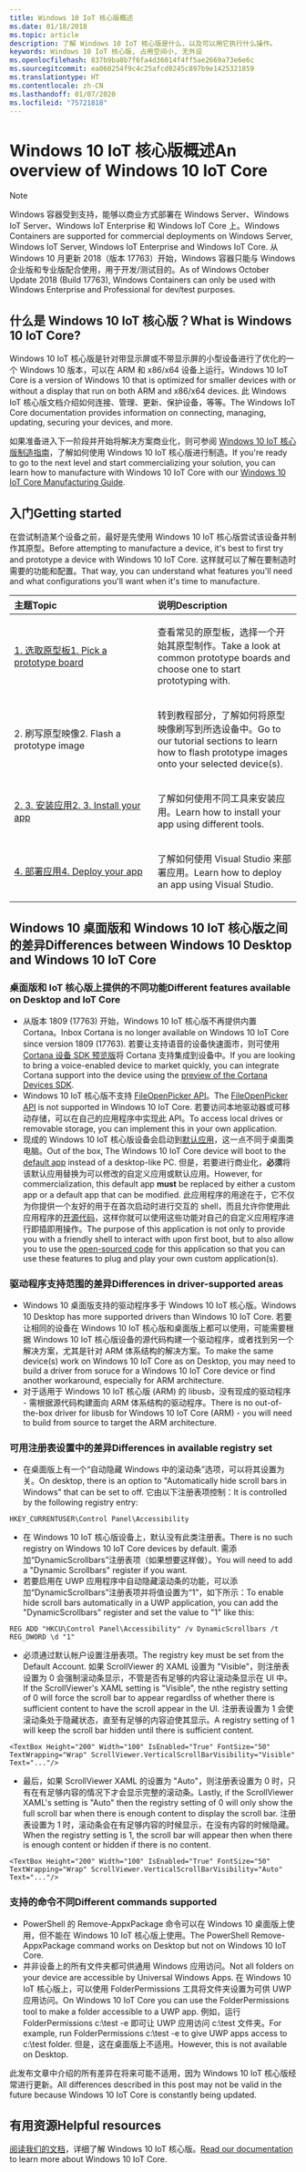 ```yaml
---
title: Windows 10 IoT 核心版概述
ms.date: 01/18/2018
ms.topic: article
description: 了解 Windows 10 IoT 核心版是什么，以及可以用它执行什么操作。
keywords: Windows 10 IoT 核心版, 占用空间小, 无外设
ms.openlocfilehash: 837b9ba8b7f6fa4d36014f4ff5ae2669a73e6e6c
ms.sourcegitcommit: ea060254f9c4c25afcd0245c897b9e1425321859
ms.translationtype: HT
ms.contentlocale: zh-CN
ms.lasthandoff: 01/07/2020
ms.locfileid: "75721818"
---
```

# <a name="an-overview-of-windows-10-iot-core"></a><span data-ttu-id="6bbc2-104">Windows 10 IoT 核心版概述</span><span class="sxs-lookup"><span data-stu-id="6bbc2-104">An overview of Windows 10 IoT Core</span></span>

> [!NOTE]
> <span data-ttu-id="6bbc2-105">Windows 容器受到支持，能够以商业方式部署在 Windows Server、Windows IoT Server、Windows IoT Enterprise 和 Windows IoT Core 上。</span><span class="sxs-lookup"><span data-stu-id="6bbc2-105">Windows Containers are supported for commercial deployments on Windows Server, Windows IoT Server, Windows IoT Enterprise and Windows IoT Core.</span></span>  <span data-ttu-id="6bbc2-106">从 Windows 10 月更新 2018（版本 17763）开始，Windows 容器只能与 Windows 企业版和专业版配合使用，用于开发/测试目的。</span><span class="sxs-lookup"><span data-stu-id="6bbc2-106">As of Windows October Update 2018 (Build 17763), Windows Containers can only be used with Windows Enterprise and Professional for dev/test purposes.</span></span>

## <a name="what-is-windows-10-iot-core"></a><span data-ttu-id="6bbc2-107">什么是 Windows 10 IoT 核心版？</span><span class="sxs-lookup"><span data-stu-id="6bbc2-107">What is Windows 10 IoT Core?</span></span>
<span data-ttu-id="6bbc2-108">Windows 10 IoT 核心版是针对带显示屏或不带显示屏的小型设备进行了优化的一个 Windows 10 版本，可以在 ARM 和 x86/x64 设备上运行。</span><span class="sxs-lookup"><span data-stu-id="6bbc2-108">Windows 10 IoT Core is a version of Windows 10 that is optimized for smaller devices with or without a display that run on both ARM and x86/x64 devices.</span></span> <span data-ttu-id="6bbc2-109">此 Windows IoT 核心版文档介绍如何连接、管理、更新、保护设备，等等。</span><span class="sxs-lookup"><span data-stu-id="6bbc2-109">The Windows IoT Core documentation provides information on connecting, managing, updating, securing your devices, and more.</span></span> 

<span data-ttu-id="6bbc2-110">如果准备进入下一阶段并开始将解决方案商业化，则可参阅 [Windows 10 IoT 核心版制造指南](https://docs.microsoft.com/windows-hardware/manufacture/iot/iot-core-manufacturing-guide)，了解如何使用 Windows 10 IoT 核心版进行制造。</span><span class="sxs-lookup"><span data-stu-id="6bbc2-110">If you're ready to go to the next level and start commercializing your solution, you can learn how to manufacture with Windows 10 IoT Core with our [Windows 10 IoT Core Manufacturing Guide](https://docs.microsoft.com/windows-hardware/manufacture/iot/iot-core-manufacturing-guide).</span></span> 

## <a name="getting-started"></a><span data-ttu-id="6bbc2-111">入门</span><span class="sxs-lookup"><span data-stu-id="6bbc2-111">Getting started</span></span>

<span data-ttu-id="6bbc2-112">在尝试制造某个设备之前，最好是先使用 Windows 10 IoT 核心版尝试该设备并制作其原型。</span><span class="sxs-lookup"><span data-stu-id="6bbc2-112">Before attempting to manufacture a device, it's best to first try and prototype a device with Windows 10 IoT Core.</span></span> <span data-ttu-id="6bbc2-113">这样就可以了解在要制造时需要的功能和配置。</span><span class="sxs-lookup"><span data-stu-id="6bbc2-113">That way, you can understand what features you'll need and what configurations you'll want when it's time to manufacture.</span></span>

<table>  
<span data-ttu-id="6bbc2-114"><colgroup> <col width="50%" /> <col width="50%" /> </colgroup>  
</span><span class="sxs-lookup"><span data-stu-id="6bbc2-114"><colgroup> <col width="50%" /> <col width="50%" /> </colgroup>  
</span></span><thead>  
<tr class="header">  
<th align="left"><span data-ttu-id="6bbc2-115">主题</span><span class="sxs-lookup"><span data-stu-id="6bbc2-115">Topic</span></span></th>
<th align="left"><span data-ttu-id="6bbc2-116">说明</span><span class="sxs-lookup"><span data-stu-id="6bbc2-116">Description</span></span></th>
</tr>
</thead>
<tbody>

<tr class="odd">
<td align="left"><p><span data-ttu-id="6bbc2-117"><a href="https://docs.microsoft.com/windows/iot-core/tutorials/quickstarter/PrototypeBoards"
>1. 选取原型板</a></span><span class="sxs-lookup"><span data-stu-id="6bbc2-117"><a href="https://docs.microsoft.com/windows/iot-core/tutorials/quickstarter/PrototypeBoards"
>1. Pick a prototype board</a></span></span></p></td>
<td align="left"><p><span data-ttu-id="6bbc2-118">查看常见的原型板，选择一个开始其原型制作。</span><span class="sxs-lookup"><span data-stu-id="6bbc2-118">Take a look at common prototype boards and choose one to start prototyping with.</span></span></p></td>
</tr>

<tr class="odd">
<td align="left"><p><span data-ttu-id="6bbc2-119">2. 刷写原型映像</span><span class="sxs-lookup"><span data-stu-id="6bbc2-119">2. Flash a prototype image</span></span></p></td>
<td align="left"><p><span data-ttu-id="6bbc2-120">转到教程部分，了解如何将原型映像刷写到所选设备中。</span><span class="sxs-lookup"><span data-stu-id="6bbc2-120">Go to our tutorial sections to learn how to flash prototype images onto your selected device(s).</span></span> </p></td>
</tr>

<tr class="odd">
<td align="left"><p><span data-ttu-id="6bbc2-121"><a href="https://docs.microsoft.com/windows/iot-core/develop-your-app/appinstaller">2. 3. 安装应用</a></span><span class="sxs-lookup"><span data-stu-id="6bbc2-121"><a href="https://docs.microsoft.com/windows/iot-core/develop-your-app/appinstaller">2. 3. Install your app</a></span></span></p></td>
<td align="left"><p><span data-ttu-id="6bbc2-122">了解如何使用不同工具来安装应用。</span><span class="sxs-lookup"><span data-stu-id="6bbc2-122">Learn how to install your app using different tools.</span></span></p></td>
</tr>

<tr class="odd">
<td align="left"><p><span data-ttu-id="6bbc2-123"><a href="https://docs.microsoft.com/windows/iot-core/develop-your-app/appdeployment">4. 部署应用</a></span><span class="sxs-lookup"><span data-stu-id="6bbc2-123"><a href="https://docs.microsoft.com/windows/iot-core/develop-your-app/appdeployment">4. Deploy your app</a></span></span></p></td>
<td align="left"><p><span data-ttu-id="6bbc2-124">了解如何使用 Visual Studio 来部署应用。</span><span class="sxs-lookup"><span data-stu-id="6bbc2-124">Learn how to deploy an app using Visual Studio.</span></span></p></td>
</tr>

</tbody>
</table>

## <a name="differences-between-windows-10-desktop-and-windows-10-iot-core"></a><span data-ttu-id="6bbc2-125">Windows 10 桌面版和 Windows 10 IoT 核心版之间的差异</span><span class="sxs-lookup"><span data-stu-id="6bbc2-125">Differences between Windows 10 Desktop and Windows 10 IoT Core</span></span>

### <a name="different-features-available-on-desktop-and-iot-core"></a><span data-ttu-id="6bbc2-126">桌面版和 IoT 核心版上提供的不同功能</span><span class="sxs-lookup"><span data-stu-id="6bbc2-126">Different features available on Desktop and IoT Core</span></span>

* <span data-ttu-id="6bbc2-127">从版本 1809 (17763) 开始，Windows 10 IoT 核心版不再提供内置 Cortana。</span><span class="sxs-lookup"><span data-stu-id="6bbc2-127">Inbox Cortana is no longer available on Windows 10 IoT Core since version 1809 (17763).</span></span> <span data-ttu-id="6bbc2-128">若要让支持语音的设备快速面市，则可使用 [Cortana 设备 SDK 预览版](https://developer.microsoft.com/cortana/devices)将 Cortana 支持集成到设备中。</span><span class="sxs-lookup"><span data-stu-id="6bbc2-128">If you are looking to bring a voice-enabled device to market quickly, you can integrate Cortana support into the device using the [preview of the Cortana Devices SDK](https://developer.microsoft.com/cortana/devices).</span></span>
* <span data-ttu-id="6bbc2-129">Windows 10 IoT 核心版不支持 [FileOpenPicker API](https://docs.microsoft.com/uwp/api/windows.storage.pickers.fileopenpicker)。</span><span class="sxs-lookup"><span data-stu-id="6bbc2-129">The [FileOpenPicker API](https://docs.microsoft.com/uwp/api/windows.storage.pickers.fileopenpicker) is not supported in Windows 10 IoT Core.</span></span> <span data-ttu-id="6bbc2-130">若要访问本地驱动器或可移动存储，可以在自己的应用程序中实现此 API。</span><span class="sxs-lookup"><span data-stu-id="6bbc2-130">To access local drives or removable storage, you can implement this in your own application.</span></span>
* <span data-ttu-id="6bbc2-131">现成的 Windows 10 IoT 核心版设备会启动到[默认应用](https://docs.microsoft.com/windows/iot-core/develop-your-app/iotcoredefaultapp)，这一点不同于桌面类电脑。</span><span class="sxs-lookup"><span data-stu-id="6bbc2-131">Out of the box, The Windows 10 IoT Core device will boot to the [default app](https://docs.microsoft.com/windows/iot-core/develop-your-app/iotcoredefaultapp) instead of a desktop-like PC.</span></span> <span data-ttu-id="6bbc2-132">但是，若要进行商业化，**必须**将该默认应用替换为可以修改的自定义应用或默认应用。</span><span class="sxs-lookup"><span data-stu-id="6bbc2-132">However, for commercialization, this default app **must** be replaced by either a custom app or a default app that can be modified.</span></span> <span data-ttu-id="6bbc2-133">此应用程序的用途在于，它不仅为你提供一个友好的用于在首次启动时进行交互的 shell，而且允许你使用此应用程序的[开源代码](https://github.com/Microsoft/Windows-iotcore-samples/tree/master/Samples/IoTCoreDefaultApp)，这样你就可以使用这些功能对自己的自定义应用程序进行即插即用操作。</span><span class="sxs-lookup"><span data-stu-id="6bbc2-133">The purpose of this application is not only to provide you with a friendly shell to interact with upon first boot, but to also allow you to use the [open-sourced code](https://github.com/Microsoft/Windows-iotcore-samples/tree/master/Samples/IoTCoreDefaultApp) for this application so that you can use these features to plug and play your own custom application(s).</span></span>

### <a name="differences-in-driver-supported-areas"></a><span data-ttu-id="6bbc2-134">驱动程序支持范围的差异</span><span class="sxs-lookup"><span data-stu-id="6bbc2-134">Differences in driver-supported areas</span></span>

* <span data-ttu-id="6bbc2-135">Windows 10 桌面版支持的驱动程序多于 Windows 10 IoT 核心版。</span><span class="sxs-lookup"><span data-stu-id="6bbc2-135">Windows 10 Desktop has more supported drivers than Windows 10 IoT Core.</span></span> <span data-ttu-id="6bbc2-136">若要让相同的设备在 Windows 10 IoT 核心版和桌面版上都可以使用，可能需要根据 Windows 10 IoT 核心版设备的源代码构建一个驱动程序，或者找到另一个解决方案，尤其是针对 ARM 体系结构的解决方案。</span><span class="sxs-lookup"><span data-stu-id="6bbc2-136">To make the same device(s) work on Windows 10 IoT Core as on Desktop, you may need to build a driver from soruce for a Windows 10 IoT Core device or find another workaround, especially for ARM architecture.</span></span>
* <span data-ttu-id="6bbc2-137">对于适用于 Windows 10 IoT 核心版 (ARM) 的 libusb，没有现成的驱动程序 - 需根据源代码构建面向 ARM 体系结构的驱动程序。</span><span class="sxs-lookup"><span data-stu-id="6bbc2-137">There is no out-of-the-box driver for libusb for Windows 10 IoT Core (ARM) - you will need to build from source to target the ARM architecture.</span></span>

### <a name="differences-in-available-registry-set"></a><span data-ttu-id="6bbc2-138">可用注册表设置中的差异</span><span class="sxs-lookup"><span data-stu-id="6bbc2-138">Differences in available registry set</span></span>

* <span data-ttu-id="6bbc2-139">在桌面版上有一个“自动隐藏 Windows 中的滚动条”选项，可以将其设置为关。</span><span class="sxs-lookup"><span data-stu-id="6bbc2-139">On desktop, there is an option to "Automatically hide scroll bars in Windows" that can be set to off.</span></span> <span data-ttu-id="6bbc2-140">它由以下注册表项控制：</span><span class="sxs-lookup"><span data-stu-id="6bbc2-140">It is controlled by the following registry entry:</span></span> 

```
HKEY_CURRENTUSER\Control Panel\Accessibility
```

* <span data-ttu-id="6bbc2-141">在 Windows 10 IoT 核心版设备上，默认没有此类注册表。</span><span class="sxs-lookup"><span data-stu-id="6bbc2-141">There is no such registry on Windows 10 IoT Core devices by default.</span></span> <span data-ttu-id="6bbc2-142">需添加“DynamicScrollbars”注册表项（如果想要这样做）。</span><span class="sxs-lookup"><span data-stu-id="6bbc2-142">You will need to add a "Dynamic Scrollbars" register if you want.</span></span>
* <span data-ttu-id="6bbc2-143">若要启用在 UWP 应用程序中自动隐藏滚动条的功能，可以添加“DynamicScrollbars”注册表项并将值设置为“1”，如下所示：</span><span class="sxs-lookup"><span data-stu-id="6bbc2-143">To enable hide scroll bars automatically in a UWP application, you can add the "DynamicScrollbars" register and set the value to "1" like this:</span></span>

```
REG ADD "HKCU\Control Panel\Accessibility" /v DynamicScrollbars /t REG_DWORD \d "1"
```

* <span data-ttu-id="6bbc2-144">必须通过默认帐户设置注册表项。</span><span class="sxs-lookup"><span data-stu-id="6bbc2-144">The registry key must be set from the Default Account.</span></span> <span data-ttu-id="6bbc2-145">如果 ScrollViewer 的 XAML 设置为 "Visible"，则注册表设置为 0 会强制滚动条显示，不管是否有足够的内容让滚动条显示在 UI 中。</span><span class="sxs-lookup"><span data-stu-id="6bbc2-145">If the ScrollViewer's XAML setting is "Visible", the nthe registry setting of 0 will force the scroll bar to appear regardlss of whether there is sufficient content to have the scroll appear in the UI.</span></span> <span data-ttu-id="6bbc2-146">注册表设置为 1 会使滚动条处于隐藏状态，直至有足够的内容迫使其显示。</span><span class="sxs-lookup"><span data-stu-id="6bbc2-146">A registry setting of 1 will keep the scroll bar hidden until there is sufficient content.</span></span>

```
<TextBox Height="200" Width="100" IsEnabled="True" FontSize="50" TextWrapping="Wrap" ScrollViewer.VerticalScrollBarVisibility="Visible" Text="..."/>
```

* <span data-ttu-id="6bbc2-147">最后，如果 ScrollViewer XAML 的设置为 "Auto"，则注册表设置为 0 时，只有在有足够内容的情况下才会显示完整的滚动条。</span><span class="sxs-lookup"><span data-stu-id="6bbc2-147">Lastly, if the ScrollViewer XAML's setting is "Auto" then the registry setting of 0 will only show the full scroll bar when there is enough content to display the scroll bar.</span></span> <span data-ttu-id="6bbc2-148">注册表设置为 1 时，滚动条会在有足够内容的时候显示，在没有内容的时候隐藏。</span><span class="sxs-lookup"><span data-stu-id="6bbc2-148">When the registry setting is 1, the scroll bar will appear then when there is enough content or hidden if there is no content.</span></span>

```
<TextBox Height="200" Width="100" IsEnabled="True" FontSize="50" TextWrapping="Wrap" ScrollViewer.VerticalScrollBarVisibility="Auto" Text="..."/>
```

### <a name="different-commands-supported"></a><span data-ttu-id="6bbc2-149">支持的命令不同</span><span class="sxs-lookup"><span data-stu-id="6bbc2-149">Different commands supported</span></span>

* <span data-ttu-id="6bbc2-150">PowerShell 的 Remove-AppxPackage 命令可以在 Windows 10 桌面版上使用，但不能在 Windows 10 IoT 核心版上使用。</span><span class="sxs-lookup"><span data-stu-id="6bbc2-150">The PowerShell Remove-AppxPackage command works on Desktop but not on Windows 10 IoT Core.</span></span>
* <span data-ttu-id="6bbc2-151">并非设备上的所有文件夹都可供通用 Windows 应用访问。</span><span class="sxs-lookup"><span data-stu-id="6bbc2-151">Not all folders on your device are accessible by Universal Windows Apps.</span></span> <span data-ttu-id="6bbc2-152">在 Windows 10 IoT 核心版上，可以使用 FolderPermissions 工具将文件夹设置为可供 UWP 应用访问。</span><span class="sxs-lookup"><span data-stu-id="6bbc2-152">On Windows 10 IoT Core you can use the FolderPermissions tool to make a folder accessible to a UWP app.</span></span> <span data-ttu-id="6bbc2-153">例如，运行 FolderPermissions c:\test -e 即可让 UWP 应用访问 c:\test 文件夹。</span><span class="sxs-lookup"><span data-stu-id="6bbc2-153">For example, run FolderPermissions c:\test -e to give UWP apps access to c:\test folder.</span></span> <span data-ttu-id="6bbc2-154">但是，这在桌面版上不适用。</span><span class="sxs-lookup"><span data-stu-id="6bbc2-154">However, this is not available on Desktop.</span></span>

<span data-ttu-id="6bbc2-155">此发布文章中介绍的所有差异在将来可能不适用，因为 Windows 10 IoT 核心版经常进行更新。</span><span class="sxs-lookup"><span data-stu-id="6bbc2-155">All differences described in this post may not be valid in the future because Windows 10 IoT Core is constantly being updated.</span></span>

## <a name="helpful-resources"></a><span data-ttu-id="6bbc2-156">有用资源</span><span class="sxs-lookup"><span data-stu-id="6bbc2-156">Helpful resources</span></span>
<span data-ttu-id="6bbc2-157">[阅读我们的文档](https://docs.microsoft.com/windows/iot-core/)，详细了解 Windows 10 IoT 核心版。</span><span class="sxs-lookup"><span data-stu-id="6bbc2-157">[Read our documentation](https://docs.microsoft.com/windows/iot-core/) to learn more about Windows 10 IoT Core.</span></span>
